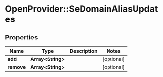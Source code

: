 # OpenProvider::SeDomainAliasUpdates

## Properties
Name | Type | Description | Notes
------------ | ------------- | ------------- | -------------
**add** | **Array&lt;String&gt;** |  | [optional] 
**remove** | **Array&lt;String&gt;** |  | [optional] 

